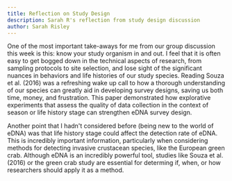 ```yaml
---
title: Reflection on Study Design
description: Sarah R's reflection from study design discussion 
author: Sarah Risley
---
```


One of the most important take-aways for me from our group discussion this week is this: know your study organism in and out. I feel that it is often easy to get bogged down in the technical aspects of research, from sampling protocols to site selection, and lose sight of the significant nuances in behaviors and life histories of our study species. Reading Souza et al. (2016) was a refreshing wake up call to how a thorough understanding of our species can greatly aid in developing survey designs, saving us both time, money, and frustration. This paper demonstrated how explorative experiments that assess the quality of data collection in the context of season or life history stage can strengthen eDNA survey design.

Another point that I hadn't considered before (being new to the world of eDNA) was that life history stage could affect the detection rate of eDNA. This is incredibly important information, particularly when considering methods for detecting invasive crustacean species, like the European green crab. Although eDNA is an incredibly powerful tool, studies like Souza et al. (2016) or the green crab study are essential for determing if, when, or how researchers should apply it as a method.